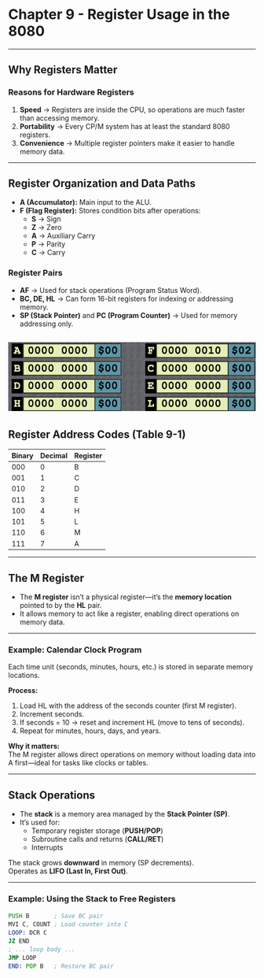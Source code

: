 # Chapter 9 - Register Usage in the 8080

---

##  Why Registers Matter

### Reasons for Hardware Registers
1. **Speed** → Registers are inside the CPU, so operations are much faster than accessing memory.  
2. **Portability** → Every CP/M system has at least the standard 8080 registers.  
3. **Convenience** → Multiple register pointers make it easier to handle memory data.

---

##  Register Organization and Data Paths

- **A (Accumulator):** Main input to the ALU.  
- **F (Flag Register):** Stores condition bits after operations:
  - **S** → Sign  
  - **Z** → Zero  
  - **A** → Auxiliary Carry  
  - **P** → Parity  
  - **C** → Carry  

### Register Pairs
- **AF** → Used for stack operations (Program Status Word).  
- **BC, DE, HL** → Can form 16-bit registers for indexing or addressing memory.  
- **SP (Stack Pointer)** and **PC (Program Counter)** → Used for memory addressing only.

![registerImage](images/register.png)
---

##  Register Address Codes (Table 9-1)

| Binary | Decimal | Register |
|---------|----------|-----------|
| 000 | 0 | B |
| 001 | 1 | C |
| 010 | 2 | D |
| 011 | 3 | E |
| 100 | 4 | H |
| 101 | 5 | L |
| 110 | 6 | M |
| 111 | 7 | A |

---

##  The M Register

- The **M register** isn’t a physical register—it’s the **memory location** pointed to by the **HL** pair.  
- It allows memory to act like a register, enabling direct operations on memory data.

---

###  Example: Calendar Clock Program

Each time unit (seconds, minutes, hours, etc.) is stored in separate memory locations.

**Process:**
1. Load HL with the address of the seconds counter (first M register).  
2. Increment seconds.  
3. If seconds = 10 → reset and increment HL (move to tens of seconds).  
4. Repeat for minutes, hours, days, and years.

**Why it matters:**  
The M register allows direct operations on memory without loading data into A first—ideal for tasks like clocks or tables.

---

##  Stack Operations

- The **stack** is a memory area managed by the **Stack Pointer (SP)**.  
- It’s used for:
  - Temporary register storage (**PUSH/POP**)
  - Subroutine calls and returns (**CALL/RET**)
  - Interrupts  

 The stack grows **downward** in memory (SP decrements).  
Operates as **LIFO (Last In, First Out)**.

---

###  Example: Using the Stack to Free Registers

```asm
PUSH B       ; Save BC pair
MVI C, COUNT ; Load counter into C
LOOP: DCR C
JZ END
; ... loop body ...
JMP LOOP
END: POP B   ; Restore BC pair


